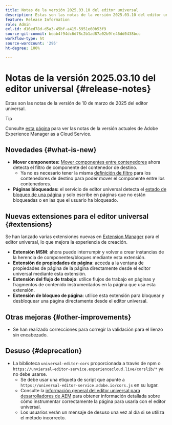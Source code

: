 ```yaml
---
title: Notas de la versión 2025.03.10 del editor universal
description: Estas son las notas de la versión 2025.03.10 del editor universal.
feature: Release Information
role: Admin
exl-id: d16ed78d-d5a3-45bf-a415-5951e60b53f9
source-git-commit: beab4f94dc6d78c2b1ad87a02b9fe46dd0438bcc
workflow-type: ht
source-wordcount: '295'
ht-degree: 100%

---
```



# Notas de la versión 2025.03.10 del editor universal {#release-notes}

Estas son las notas de la versión de 10 de marzo de 2025 del editor universal.

>[!TIP]
>
>Consulte [esta página](/help/release-notes/release-notes-cloud/release-notes-current.md) para ver las notas de la versión actuales de Adobe Experience Manager as a Cloud Service.

## Novedades {#what-is-new}

* **Mover componentes:** [Mover componentes entre contenedores](/help/sites-cloud/authoring/universal-editor/authoring.md#reordering-components) ahora detecta el filtro de componente del contenedor de destino.
   * Ya no es necesario tener la misma [definición de filtro](/help/implementing/universal-editor/filtering.md) para los contenedores de destino para poder mover el componente entre los contenedores.
* **Páginas bloqueadas:** el servicio de editor universal detecta el [estado de bloqueo de una página](/help/sites-cloud/authoring/sites-console/managing-pages.md#locking-a-page) y solo escribe en páginas que no están bloqueadas o en las que el usuario ha bloqueado.

## Nuevas extensiones para el editor universal {#extensions}

Se han lanzado varias extensiones nuevas en [Extension Manager](https://developer.adobe.com/uix/docs/extension-manager/) para el editor universal, lo que mejora la experiencia de creación.

* **Extensión MSM**: ahora puede interrumpir y volver a crear instancias de la herencia de componentes/bloques mediante esta extensión.
* **Extensión de propiedades de página**: acceda a la ventana de propiedades de página de la página directamente desde el editor universal mediante esta extensión.
* **Extensión del flujo de trabajo**: utilice flujos de trabajo en páginas y fragmentos de contenido instrumentados en la página que usa esta extensión.
* **Extensión de bloqueo de página**: utilice esta extensión para bloquear y desbloquear una página directamente desde el editor universal.

## Otras mejoras {#other-improvements}

* Se han realizado correcciones para corregir la validación para el lienzo sin encabezado.

## Desuso {#deprecation}

* La biblioteca `universal-editor-cors` proporcionada a través de npm o `https://unviersal-editor-service.experiencecloud.live/corslib/*` ya no debe usarse.
   * Se debe usar una etiqueta de script que apunte a `https://universal-editor-service.adobe.io/cors.js` en su lugar.
   * Consulte la [información general del editor universal para desarrolladores de AEM](/help/implementing/universal-editor/developer-overview.md) para obtener información detallada sobre cómo instrumentar correctamente la página para usarla con el editor universal.
   * Los usuarios verán un mensaje de desuso una vez al día si se utiliza el método incorrecto.
